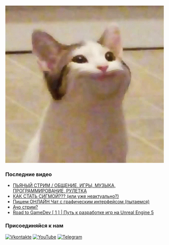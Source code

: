 [![Header](https://github.com/XVladXProgramming/XVladXProgramming/blob/main/pop-cat-epik.gif)](https://youtube.com/c/)

### Последние видео
<!-- YOUTUBE:START -->
- [ПЬЯНЫЙ СТРИМ / ОБЩЕНИЕ, ИГРЫ, МУЗЫКА, ПРОГРАММИРОВАНИЕ, РУЛЕТКА](https://www.youtube.com/watch?v=4GFopad-43w)
- [КАК СТАТЬ СИГМОЙ??? &lpar;или уже неактуально?&rpar;](https://www.youtube.com/watch?v=r7C229smTCg)
- [Пишем ОНЛАЙН Чат с графическим интерфейсом &lpar;пытаемся&rpar;](https://www.youtube.com/watch?v=3NYy5CpwVTc)
- [Ачо стрим?](https://www.youtube.com/watch?v=i9dHr3bBkF0)
- [Road to GameDev [ 1 ] | Путь к разработке игр на Unreal Engine 5](https://www.youtube.com/watch?v=t59FqzEbvVc)
<!-- YOUTUBE:END -->

### Присоединяйся к нам
[![Vkontakte](https://img.shields.io/badge/Vkontakte-black?style=for-the-badge&logo=VK)](https://vk.com/fsoky)
[![YouTube](https://img.shields.io/badge/YouTube-red?style=for-the-badge&logo=YouTube)](https://youtube.com/c/Фсоки)
[![Telegram](https://img.shields.io/badge/Telegram-blue?style=for-the-badge&logo=Telegram)](https://t.me/fsokycommunity)
